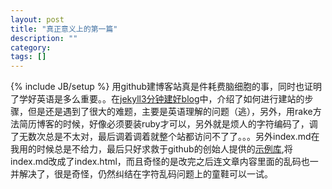 ```yaml
---
layout: post
title: "真正意义上的第一篇"
description: ""
category: 
tags: []
---
```

{% include JB/setup %}
用github建博客站真是件耗费脑细胞的事，同时也证明了学好英语是多么重要。。在<a href="http://jekyllbootstrap.com/usage/jekyll-quick-start.html" target="_blank">jekyll3分钟建好blog</a>中，介绍了如何进行建站的步骤，但是还是遇到了很大的难题，主要是英语理解的问题（逃），另外，用rake方法简历博客的时候，好像必须要装ruby才可以，另外就是烦人的字符编码了，调了无数次总是不太对，最后调着调着就整个站都访问不了了。。。另外index.md在我用的时候总是不给力，最后只好求救于github的创始人提供的<a href="https://github.com/mojombo/tpw" target="_blank">示例库</a>,将index.md改成了index.html，而且奇怪的是改完之后连文章内容里面的乱码也一并解决了，很是奇怪，仍然纠结在字符乱码问题上的童鞋可以一试。
